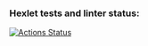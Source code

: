 ### Hexlet tests and linter status:
[![Actions Status](https://github.com/dinikoff/layout-designer-project-lvl1/workflows/hexlet-check/badge.svg)](https://github.com/dinikoff/layout-designer-project-lvl1/actions)
